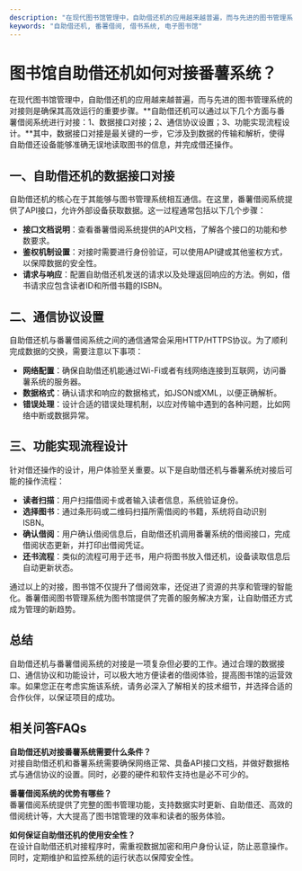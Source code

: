 ```yaml
---
description: "在现代图书馆管理中，自助借还机的应用越来越普遍，而与先进的图书管理系统的对接则是确保其高效运行的重要步骤。**自助借还机可以通过以下几个方面与番薯借阅系统进行对接：1、数据接口对接；2、通信协议设置；3、功能实现流程设计。**其中，数据接口对接是最关键的一步，它涉及到数据的传输和解析，使得自助借还设备能够准确无误地读取图书的信息，并完成借还操作。"
keywords: "自助借还机, 番薯借阅, 借书系统, 电子图书馆"
---
```

# 图书馆自助借还机如何对接番薯系统？

在现代图书馆管理中，自助借还机的应用越来越普遍，而与先进的图书管理系统的对接则是确保其高效运行的重要步骤。**自助借还机可以通过以下几个方面与番薯借阅系统进行对接：1、数据接口对接；2、通信协议设置；3、功能实现流程设计。**其中，数据接口对接是最关键的一步，它涉及到数据的传输和解析，使得自助借还设备能够准确无误地读取图书的信息，并完成借还操作。

## **一、自助借还机的数据接口对接**

自助借还机的核心在于其能够与图书管理系统相互通信。在这里，番薯借阅系统提供了API接口，允许外部设备获取数据。这一过程通常包括以下几个步骤：

- **接口文档说明**：查看番薯借阅系统提供的API文档，了解各个接口的功能和参数要求。
- **鉴权机制设置**：对接时需要进行身份验证，可以使用API键或其他鉴权方式，以保障数据的安全性。
- **请求与响应**：配置自助借还机发送的请求以及处理返回响应的方法。例如，借书请求应包含读者ID和所借书籍的ISBN。

## **二、通信协议设置**

自助借还机与番薯借阅系统之间的通信通常会采用HTTP/HTTPS协议。为了顺利完成数据的交换，需要注意以下事项：

- **网络配置**：确保自助借还机能通过Wi-Fi或者有线网络连接到互联网，访问番薯系统的服务器。
- **数据格式**：确认请求和响应的数据格式，如JSON或XML，以便正确解析。
- **错误处理**：设计合适的错误处理机制，以应对传输中遇到的各种问题，比如网络中断或数据异常。

## **三、功能实现流程设计**

针对借还操作的设计，用户体验至关重要。以下是自助借还机与番薯系统对接后可能的操作流程：

- **读者扫描**：用户扫描借阅卡或者输入读者信息，系统验证身份。
- **选择图书**：通过条形码或二维码扫描所需借阅的书籍，系统将自动识别ISBN。
- **确认借阅**：用户确认借阅信息后，自助借还机调用番薯系统的借阅接口，完成借阅状态更新，并打印出借阅凭证。
- **还书流程**：类似的流程可用于还书，用户将图书放入借还机，设备读取信息后自动更新状态。

通过以上的对接，图书馆不仅提升了借阅效率，还促进了资源的共享和管理的智能化。番薯借阅图书管理系统为图书馆提供了完善的服务解决方案，让自助借还方式成为管理的新趋势。

## **总结**

自助借还机与番薯借阅系统的对接是一项复杂但必要的工作。通过合理的数据接口、通信协议和功能设计，可以极大地方便读者的借阅体验，提高图书馆的运营效率。如果您正在考虑实施该系统，请务必深入了解相关的技术细节，并选择合适的合作伙伴，以保证项目的成功。

## 相关问答FAQs

**自助借还机对接番薯系统需要什么条件？**  
对接自助借还机和番薯系统需要确保网络正常、具备API接口文档，并做好数据格式与通信协议的设置。同时，必要的硬件和软件支持也是必不可少的。

**番薯借阅系统的优势有哪些？**  
番薯借阅系统提供了完整的图书管理功能，支持数据实时更新、自助借还、高效的借阅统计等，大大提高了图书馆管理的效率和读者的服务体验。

**如何保证自助借还机的使用安全性？**  
在设计自助借还机对接程序时，需重视数据加密和用户身份认证，防止恶意操作。同时，定期维护和监控系统的运行状态以保障安全性。

